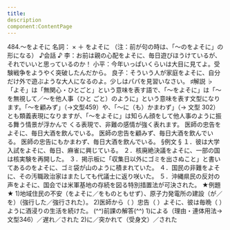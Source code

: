 ```yaml
---
title:
description
component:ContentPage
---
```



484.～をよそに
名詞： × ＋ をよそに
（注：前が句の時は、「～のをよそに」の形になる）
♪会話 ♪
李：お前は親の心配をよそに、毎日遊びほうけているが、 それでいいと思っているのか！
小平：今年いっぱいくらいは大目に見てよ。受験戦争をようやく突破したんだから。 良子：そういう人が家庭をよそに、自分だけ外で遊ぶような大人になるのよ。少しはパパを見習いなさい。
♯解説 ♭
「よそ」は「無関心・ひとごと」という意味を表す語で、「～をよそに」は「～を無視して／～を他人事（ひと ごと）のように」という意味を表す文型になります。「～を顧みず」（→文型459）や、「～に（も）かまわず」（→
文型 302）とも類義表現になりますが、「～をよそに」は知らん顔をして他人事のように振る舞う情景が浮かんで くる表現で、非難の感情が強く表れます。
医師の忠告をよそに、毎日大酒を飲んでいる。
医師の忠告を顧みず、毎日大酒を飲んでいる。
医師の忠告にもかまわず、毎日大酒を飲んでいる。
§例文 §
１．彼は大学入試をよそに、毎日、麻雀に興じている。
２．核廃絶決議をよそに、一部の国は核実験を再開した。
３．掲示板に「収集日以外にゴミを出さぬこと」と書いてあるのをよそに、ゴミ袋が山のように積まれていた。
４．国民の非難をよそに、その汚職政治家はまたしても代議士に返り咲いた。
５．沖縄県民の反対の声をよそに、国会では米軍基地の存続を図る特別措置法が可決された。
★例題 ★
1)地域住民の不安（をよそに／をものともせず）、原子力発電所の建設（が／を）（強行した／強行された）。
2)医師から（ ）忠告（ ）よそに、彼は毎晩（ ）ように酒浸りの生活を続けた。
(^^)前課の解答(^^)
1)による（理由・連体用法→文型346）／遅れ／された
2)に／突かれて（受身文）／された
